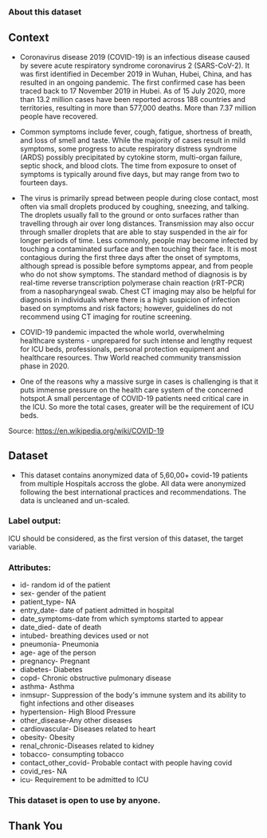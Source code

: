 ### About this dataset

## Context
- Coronavirus disease 2019 (COVID-19) is an infectious disease caused by severe acute respiratory syndrome coronavirus 2 (SARS-CoV-2). It was first identified in December 2019 in Wuhan, Hubei, China, and has resulted in an ongoing pandemic. The first confirmed case has been traced back to 17 November 2019 in Hubei. As of 15 July 2020, more than 13.2 million cases have been reported across 188 countries and territories, resulting in more than 577,000 deaths. More than 7.37 million people have recovered.

- Common symptoms include fever, cough, fatigue, shortness of breath, and loss of smell and taste. While the majority of cases result in mild symptoms, some progress to acute respiratory distress syndrome (ARDS) possibly precipitated by cytokine storm, multi-organ failure, septic shock, and blood clots. The time from exposure to onset of symptoms is typically around five days, but may range from two to fourteen days.

- The virus is primarily spread between people during close contact, most often via small droplets produced by coughing, sneezing, and talking. The droplets usually fall to the ground or onto surfaces rather than travelling through air over long distances. Transmission may also occur through smaller droplets that are able to stay suspended in the air for longer periods of time. Less commonly, people may become infected by touching a contaminated surface and then touching their face. It is most contagious during the first three days after the onset of symptoms, although spread is possible before symptoms appear, and from people who do not show symptoms. The standard method of diagnosis is by real-time reverse transcription polymerase chain reaction (rRT-PCR) from a nasopharyngeal swab. Chest CT imaging may also be helpful for diagnosis in individuals where there is a high suspicion of infection based on symptoms and risk factors; however, guidelines do not recommend using CT imaging for routine screening.

- COVID-19 pandemic impacted the whole world, overwhelming healthcare systems - unprepared for such intense and lengthy request for ICU beds, professionals, personal protection equipment and healthcare resources. Thw World reached community transmission phase in 2020. 

- One of the reasons why a massive surge in cases is challenging is that it puts immense pressure on the health care system of the concerned hotspot.A small percentage of COVID-19 patients need critical care in the ICU. So more the total cases, greater will be the requirement of ICU beds.

Source: https://en.wikipedia.org/wiki/COVID-19

## Dataset
- This dataset contains anonymized data of 5,60,00+ covid-19 patients from multiple Hospitals accross the globe. All data were anonymized following the best international practices and recommendations. The data is uncleaned and un-scaled.

### Label output:
ICU should be considered, as the first version of this dataset, the target variable.

### Attributes:
- id-           random id of the patient
- sex-          gender of the patient
- patient_type- NA
- entry_date-   date of patient admitted in hospital
- date_symptoms-date from which symptoms started to appear
- date_died-    date of death
- intubed-      breathing devices used or not
- pneumonia-    Pneumonia
- age-          age of the person
- pregnancy-    Pregnant
- diabetes-     Diabetes
- copd-         Chronic obstructive pulmonary disease
- asthma-       Asthma
- inmsupr-      Suppression of the body's immune system and its ability to fight infections and other diseases
- hypertension- High Blood Pressure
- other_disease-Any other diseases
- cardiovascular- Diseases related to heart
- obesity-      Obesity
- renal_chronic-Diseases related to kidney
- tobacco-      consumpting tobacco
- contact_other_covid- Probable contact with people having covid
- covid_res-    NA
- icu-          Requirement to be admitted to ICU

### This dataset is open to use by anyone.

## Thank You
